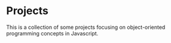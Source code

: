 # Projects

This is a collection of some projects focusing on object-oriented programming concepts in Javascript.
